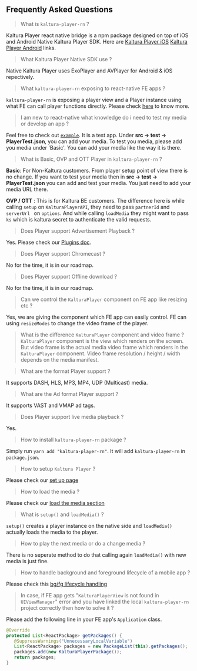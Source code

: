## Frequently Asked Questions

> What is `kaltura-player-rn` ?

Kaltura Player react native bridge is a npm package designed on top of iOS and Android Native Kaltura Player SDK. Here are [Kaltura Player iOS](https://github.com/kaltura/kaltura-player-ios) [Kaltura Player Android](https://github.com/kaltura/kaltura-player-android) links.

> What Kaltura Player Native SDK use ?

Native Kaltura Player uses ExoPlayer and AVPlayer for Android & iOS repectively.

> What `kaltura-player-rn` exposing to react-native FE apps ?

`kaltura-player-rn` is exposing a player view <KalturaPlayer> and a Player instance using what FE can call player functions directly. 
Please check [here](../README.md) to know more.

> I am new to react-native what knowledge do i need to test my media or develop an app ?

Feel free to check out [`example`](https://github.com/kaltura/kaltura-player-rn/tree/develop/example). It is a test app. Under **src -> test -> PlayerTest.json**, you can add your media.
To test you media, please add you media under 'Basic'. You can add your media like the way it is there.

> What is Basic, OVP and OTT Player in `kaltura-player-rn` ?

**Basic**: For Non-Kaltura customers. From player setup point of view there is no change. If you want to test your media then in **src -> test -> PlayerTest.json** you can add and test your media. You just need to add your media URL there.

**OVP / OTT** : This is for Kaltura BE customers. The difference here is while calling `setup` on `KalturaPlayerAPI`, they need to pass `partnerId` and `serverUrl ` on `options`. And while calling `loadMedia` they might want to pass `ks` which is kaltura secret to authenticate the valid requests.

> Does Player support Advertisement Playback ?

Yes. Please check our [Plugins doc](./player-plugins.md).

> Does Player support Chromecast ?

No for the time, it is in our roadmap.

> Does Player support Offline download ?

No for the time, it is in our roadmap.

> Can we control the `KalturaPlayer` component on FE app like resizing etc ?

Yes, we are giving the component which FE app can easily control. FE can using `resizeModes` to change the video frame of the player.

> What is the difference `KalturaPlayer` component and video frame ?
`KalturaPlayer` component is the view which renders on the screen. But video frame is the actual media video frame which renders in the `KalturaPlayer` component. Video frame resolution / height / width depends on the media manifest.

> What are the format Player support ?

It supports DASH, HLS, MP3, MP4, UDP (Multicast) media.

> What are the Ad format Player support ?

It supports VAST and VMAP ad tags.

> Does Player support live media playback ?

Yes.

> How to install `kaltura-player-rn` package ?

Simply run `yarn add "kaltura-player-rn"`. It will add `kaltura-player-rn` in `package.json`.

> How to setup `Kaltura Player` ?

Please check our [set up page](./player-functions.md#setup)

> How to load the media ?

Please check our [load the media section](./player-functions.md#load-the-player)

> What is `setup()` and `loadMedia()` ?

`setup()` creates a player instance on the native side and `loadMedia()` actually loads the media to the player.

> How to play the next media or do a change media ?

There is no seperate method to do that calling again `loadMedia()` with new media is just fine.

> How to handle background and foreground lifecycle of a mobile app ?

Please check this [bg/fg lifecycle handling](./player-functions.md#handle-background-and-foreground-application-behaviour) 
  
> In case, if FE app gets "`KalturaPlayerView` is not found in `UIViewManager`" error and you have linked the local `kaltura-player-rn` project correctly then how to solve it ?
  
Please add the following line in your FE app's `Application` class.

```java
@Override
protected List<ReactPackage> getPackages() {
   @SuppressWarnings("UnnecessaryLocalVariable")
   List<ReactPackage> packages = new PackageList(this).getPackages();
   packages.add(new KalturaPlayerPackage());
   return packages;
}
```
